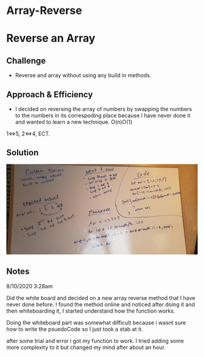 # Array-Reverse
# Reverse an Array
<!-- Short summary or background information -->

## Challenge
<!-- Description of the challenge -->
- Reverse and array without using any build in methods.

## Approach & Efficiency
<!-- What approach did you take? Why? What is the Big O space/time for this approach? -->
- I decided on reversing the array of numbers by swapping the numbers to the numbers in its correspoding place because I have never done it and wanted to learn a new technique. O(n)O(1)

1<=>5, 2<=>4, ECT.

## Solution
<!-- Embedded whiteboard image -->


![reverse](reverse.jpg)

## Notes

8/10/2020 3:28am

Did the white board and decided on a new array reverse method that I have never done before. I found the method online and noticed after doing it and then whiteboarding it, I started understand how the function works. 

Doing the whiteboard part was somewhat difficult because i wasnt sure how to write the psuedoCode so I just took a stab at it.

after some trial and error i got my function to work. I tried adding some more complexity to it but changed my mind after about an hour. 
